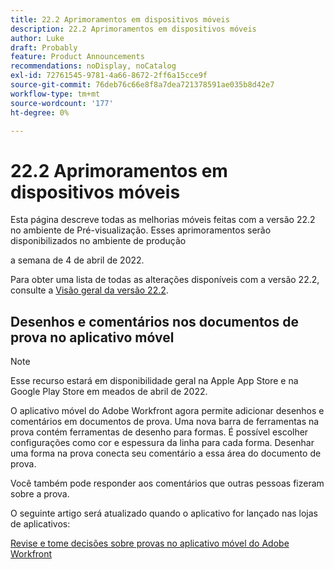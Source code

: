 ```yaml
---
title: 22.2 Aprimoramentos em dispositivos móveis
description: 22.2 Aprimoramentos em dispositivos móveis
author: Luke
draft: Probably
feature: Product Announcements
recommendations: noDisplay, noCatalog
exl-id: 72761545-9781-4a66-8672-2ff6a15cce9f
source-git-commit: 76deb76c66e8f8a7dea721378591ae035b8d42e7
workflow-type: tm+mt
source-wordcount: '177'
ht-degree: 0%

---
```


# 22.2 Aprimoramentos em dispositivos móveis

Esta página descreve todas as melhorias móveis feitas com a versão 22.2 no ambiente de Pré-visualização. Esses aprimoramentos serão disponibilizados no ambiente de produção

<!--
<MadCap:conditionalText data-mc-conditions="QuicksilverOrClassic.Draft mode">
in January 2022
</MadCap:conditionalText>
-->

a semana de 4 de abril de 2022.

Para obter uma lista de todas as alterações disponíveis com a versão 22.2, consulte a [Visão geral da versão 22.2](../../../product-announcements/product-releases/22.2-release-activity/22-2-release-overview.md).

## Desenhos e comentários nos documentos de prova no aplicativo móvel

>[!NOTE]
>
>Esse recurso estará em disponibilidade geral na Apple App Store e na Google Play Store em meados de abril de 2022.

O aplicativo móvel do Adobe Workfront agora permite adicionar desenhos e comentários em documentos de prova. Uma nova barra de ferramentas na prova contém ferramentas de desenho para formas. É possível escolher configurações como cor e espessura da linha para cada forma. Desenhar uma forma na prova conecta seu comentário a essa área do documento de prova.

Você também pode responder aos comentários que outras pessoas fizeram sobre a prova.

O seguinte artigo será atualizado quando o aplicativo for lançado nas lojas de aplicativos:

[Revise e tome decisões sobre provas no aplicativo móvel do Adobe Workfront](../../../workfront-basics/mobile-apps/using-the-workfront-mobile-app/work-with-proofs-in-mobile-app.md)
